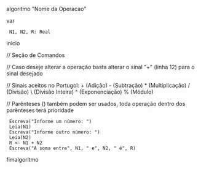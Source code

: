   algoritmo "Nome da Operacao"
 
 
  var

     N1, N2, R: Real
   
  inicio

  // Seção de Comandos 

  // Caso deseje alterar a operação basta alterar o sinal "+" (linha 12) para o sinal desejado

  // Sinais aceitos no Portugol: + (Adição) - (Subtração) * (Multiplicação) / (Divisão) \ (Divisão Inteira) ^ (Exponenciação) % (Módulo)

  // Parênteses () também podem ser usados, toda operação dentro dos parênteses terá prioridade 
     
     Escreva("Informe um número: ")  
     Leia(N1)   
     Escreva("Informe outro número: ")  
     Leia(N2)   
     R <- N1 + N2     
     Escreva("A soma entre", N1, " e", N2, " é", R)

fimalgoritmo
